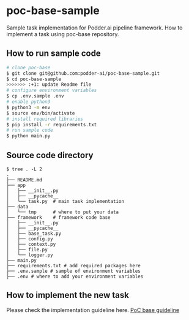 # poc-base-sample

Sample task implementation for Podder.ai pipeline framework.
How to implement a task using poc-base repository.

## How to run sample code

```bash
# clone poc-base
$ git clone git@github.com:podder-ai/poc-base-sample.git
$ cd poc-base-sample
>>>>>>> :+1: update Readme file
# configure environment variables
$ cp .env.sample .env
# enable python3
$ python3 -m env
$ source env/bin/activate
# install required libraries
$ pip install -r requirements.txt
# run sample code
$ python main.py
```

## Source code directory

```
$ tree . -L 2
.
├── README.md
├── app
│   ├── __init__.py
│   ├── __pycache__
│   └── task.py  # main task implementation
├── data
│   └── tmp      # where to put your data 
├── framework    # framework code base
│   ├── __init__.py
│   ├── __pycache__
│   ├── base_task.py
│   ├── config.py
│   ├── context.py
│   ├── file.py
│   └── logger.py
├── main.py
├── requirements.txt # add required packages here
├── .env.sample # sample of environment variables 
├── .env # where to add your environment variables 
```

## How to implement the new task

Please check the implementation guideline here. [PoC base guideline](https://github.com/podder-ai/poc-base)
